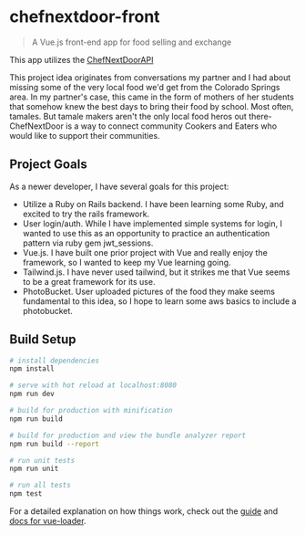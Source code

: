 # chefnextdoor-front

> A Vue.js front-end app for food selling and exchange

This app utilizes the [ChefNextDoorAPI](https://github.com/francepack/ChefNextDoor-API)

This project idea originates from conversations my partner and I had about missing some of the very local food we'd get from the Colorado Springs area. In my partner's case, this came in the form of mothers of her students that somehow knew the best days to bring their food by school. Most often, tamales. But tamale makers aren't the only local food heros out there- ChefNextDoor is a way to connect community Cookers and Eaters who would like to support their communities.

## Project Goals
As a newer developer, I have several goals for this project:
- Utilize a Ruby on Rails backend. I have been learning some Ruby, and excited to try the rails framework.
- User login/auth. While I have implemented simple systems for login, I wanted to use this as an opportunity to practice an authentication pattern via ruby gem jwt_sessions.
- Vue.js. I have built one prior project with Vue and really enjoy the framework, so I wanted to keep my Vue learning going.
- Tailwind.js. I have never used tailwind, but it strikes me that Vue seems to be a great framework for its use. 
- PhotoBucket. User uploaded pictures of the food they make seems fundamental to this idea, so I hope to learn some aws basics to include a photobucket.

## Build Setup

``` bash
# install dependencies
npm install

# serve with hot reload at localhost:8080
npm run dev

# build for production with minification
npm run build

# build for production and view the bundle analyzer report
npm run build --report

# run unit tests
npm run unit

# run all tests
npm test
```

For a detailed explanation on how things work, check out the [guide](http://vuejs-templates.github.io/webpack/) and [docs for vue-loader](http://vuejs.github.io/vue-loader).
